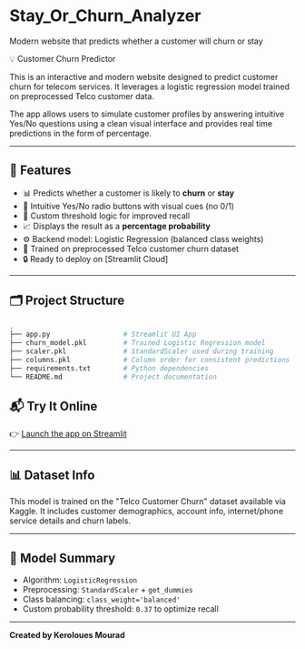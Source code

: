 # Stay_Or_Churn_Analyzer
Modern website that predicts whether a customer will churn or stay 

💡 Customer Churn Predictor

This is an interactive and modern website designed to predict customer churn for telecom services.
It leverages a logistic regression model trained on preprocessed Telco customer data.

The app allows users to simulate customer profiles by answering intuitive Yes/No questions using a clean visual interface and provides real time predictions in the form of percentage.

---

## 🚀 Features


- 📊 Predicts whether a customer is likely to **churn** or **stay**
- 🎨 Intuitive Yes/No radio buttons with visual cues (no 0/1)
- 🎯 Custom threshold logic for improved recall
- 📈 Displays the result as a **percentage probability**
- ⚙️ Backend model: Logistic Regression (balanced class weights)
- 🧠 Trained on preprocessed Telco customer churn dataset
- 🔒 Ready to deploy on [Streamlit Cloud]

---

## 🗂️ Project Structure

```bash
.
├── app.py                  # Streamlit UI App
├── churn_model.pkl         # Trained Logistic Regression model
├── scaler.pkl              # StandardScaler used during training
├── columns.pkl             # Column order for consistent predictions
├── requirements.txt        # Python dependencies
└── README.md               # Project documentation
```


## 📬 Try It Online

👉 [Launch the app on Streamlit](https://stay-or-churn-analyzer-by-keroloues-mourad.streamlit.app/)

---

## 📊 Dataset Info

This model is trained on the "Telco Customer Churn" dataset available via Kaggle.
It includes customer demographics, account info, internet/phone service details and churn labels.

---

## 🧠 Model Summary

- Algorithm: `LogisticRegression`
- Preprocessing: `StandardScaler` + `get_dummies`
- Class balancing: `class_weight='balanced'`
- Custom probability threshold: `0.37` to optimize recall

---

**Created by Keroloues Mourad**

